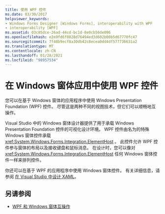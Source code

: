 ```yaml
---
title: 使用 WPF 控件
ms.date: 03/30/2017
helpviewer_keywords:
- Windows Forms Designer [Windows Forms], interoperability with WPF
- interoperability [WPF]
ms.assetid: 03c85dce-26ad-44cd-bc1d-8e0cb56de096
ms.openlocfilehash: e2e9fd6f0828d76494ed3d602b00b5d67770fc47
ms.sourcegitcommit: 7f48b9ecf8a30db42c8ecea0dd4df577736631a2
ms.translationtype: MT
ms.contentlocale: zh-CN
ms.lasthandoff: 01/28/2021
ms.locfileid: "98957534"
---
```

# <a name="use-wpf-controls-in-windows-forms-apps"></a>在 Windows 窗体应用中使用 WPF 控件

您可以在基于 Windows 窗体的应用程序中使用 Windows Presentation Foundation (WPF) 控件。 尽管这是两种不同的视图技术，但它们可以顺畅地互操作。

Visual Studio 中的 Windows 窗体设计器提供了用于承载 Windows Presentation Foundation 控件的可视化设计环境。 WPF 控件由名为的特殊 Windows 窗体控件承载 <xref:System.Windows.Forms.Integration.ElementHost> 。 此控件允许 WPF 控件参与窗体的布局以及接收键盘和鼠标消息。 在设计时，您可以像对 <xref:System.Windows.Forms.Integration.ElementHost> 任何 Windows 窗体控件一样来排列控件。

你还可以在基于 WPF 的应用程序中使用 Windows 窗体控件。 有关详细信息，请参阅 [在 Visual Studio 中设计 XAML](/visualstudio/xaml-tools/designing-xaml-in-visual-studio)。

## <a name="see-also"></a>另请参阅

- [WPF 和 Windows 窗体互操作](/dotnet/framework/wpf/advanced/wpf-and-windows-forms-interoperation)
